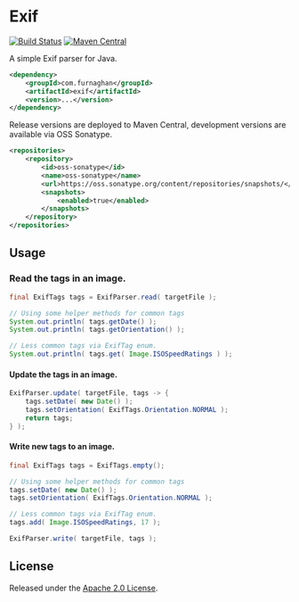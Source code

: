 # Exif
[![Build Status](https://api.travis-ci.org/reines/exif.png?branch=master)](https://travis-ci.org/reines/exif?branch=master)
[![Maven Central](https://maven-badges.herokuapp.com/maven-central/com.furnaghan/exif/badge.png)](https://maven-badges.herokuapp.com/maven-central/com.furnaghan/exif)

A simple Exif parser for Java.

```xml
<dependency>
    <groupId>com.furnaghan</groupId>
    <artifactId>exif</artifactId>
    <version>...</version>
</dependency>
```

Release versions are deployed to Maven Central, development versions are available via OSS Sonatype.

```xml
<repositories>
    <repository>
        <id>oss-sonatype</id>
        <name>oss-sonatype</name>
        <url>https://oss.sonatype.org/content/repositories/snapshots/</url>
        <snapshots>
            <enabled>true</enabled>
        </snapshots>
    </repository>
</repositories>
```

## Usage

### Read the tags in an image.

```java
final ExifTags tags = ExifParser.read( targetFile );

// Using some helper methods for common tags
System.out.println( tags.getDate() );
System.out.println( tags.getOrientation() );

// Less common tags via ExifTag enum.
System.out.println( tags.get( Image.ISOSpeedRatings ) );
```

#### Update the tags in an image.

```java
ExifParser.update( targetFile, tags -> {
    tags.setDate( new Date() );
    tags.setOrientation( ExifTags.Orientation.NORMAL );
    return tags;
} );
```

#### Write new tags to an image.

```java
final ExifTags tags = ExifTags.empty();

// Using some helper methods for common tags
tags.setDate( new Date() );
tags.setOrientation( ExifTags.Orientation.NORMAL );

// Less common tags via ExifTag enum.
tags.add( Image.ISOSpeedRatings, 17 );

ExifParser.write( targetFile, tags );
```

## License

Released under the [Apache 2.0 License](LICENSE).
